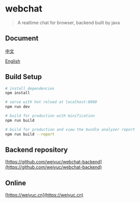 # webchat

> A realtime chat for browser, backend built by java

## Document
[中文](https://github.com/weiyuc/webchat/blob/master/README.md)

[English](https://github.com/weiyuc/webchat/blob/master/README_EN.md)

## Build Setup

``` bash
# install dependencies
npm install

# serve with hot reload at localhost:8080
npm run dev

# build for production with minification
npm run build

# build for production and view the bundle analyzer report
npm run build --report
```

## Backend repository
[https://github.com/weiyuc/webchat-backend](https://github.com/weiyuc/webchat-backend)

## Online
[https://weiyuc.cn](https://weiyuc.cn)
